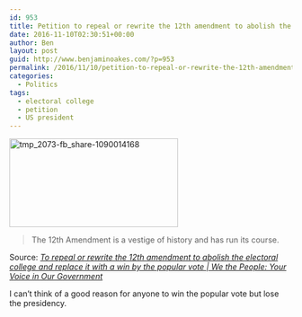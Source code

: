 ```yaml
---
id: 953
title: Petition to repeal or rewrite the 12th amendment to abolish the electoral college and replace it with a win by the popular vote
date: 2016-11-10T02:30:51+00:00
author: Ben
layout: post
guid: http://www.benjaminoakes.com/?p=953
permalink: /2016/11/10/petition-to-repeal-or-rewrite-the-12th-amendment-to-abolish-the-electoral-college-and-replace-it-with-a-win-by-the-popular-vote/
categories:
  - Politics
tags:
  - electoral college
  - petition
  - US president
---
```

[<img src="http://www.benjaminoakes.com/wp-content/uploads/2016/11/tmp_2073-fb_share-1090014168-300x158-1.jpg" alt="tmp_2073-fb_share-1090014168" width="300" height="158" class="alignnone size-medium wp-image-955" />](https://petitions.whitehouse.gov//petition/repeal-or-rewrite-12th-amendment-abolish-electoral-college-and-replace-it-win-popular-vote)

> The 12th Amendment is a vestige of history and has run its course.

Source: _[To repeal or rewrite the 12th amendment to abolish the electoral college and replace it with a win by the popular vote | We the People: Your Voice in Our Government](https://petitions.whitehouse.gov/petition/repeal-or-rewrite-12th-amendment-abolish-electoral-college-and-replace-it-win-popular-vote)_

I can&#8217;t think of a good reason for anyone to win the popular vote but lose the presidency.